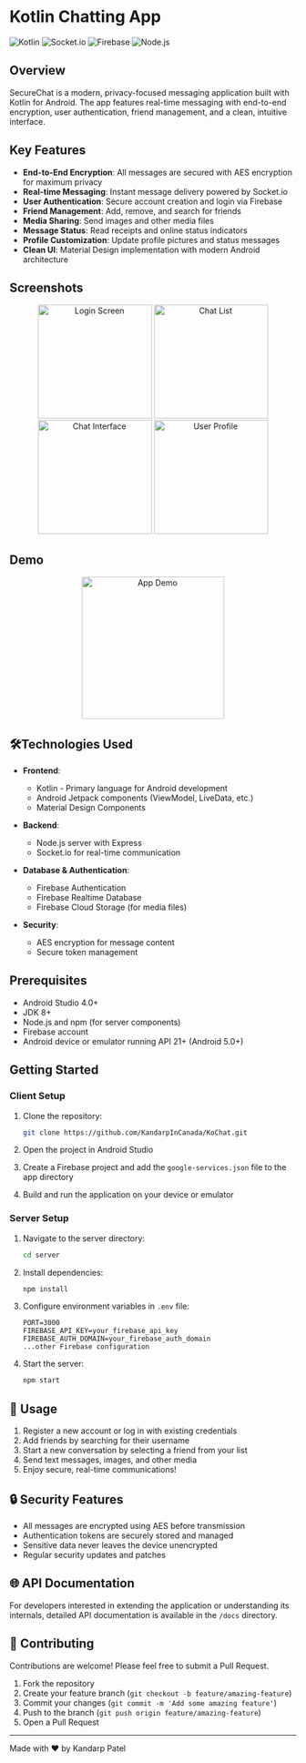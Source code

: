 # Kotlin Chatting App

![Kotlin](https://img.shields.io/badge/Kotlin-7F52FF.svg?style=for-the-badge&logo=Kotlin&logoColor=white)
![Socket.io](https://img.shields.io/badge/Socket.io-010101.svg?style=for-the-badge&logo=socketdotio&logoColor=white)
![Firebase](https://img.shields.io/badge/Firebase-DD2C00.svg?style=for-the-badge&logo=Firebase&logoColor=white)
![Node.js](https://img.shields.io/badge/Node.js-5FA04E.svg?style=for-the-badge&logo=nodedotjs&logoColor=white)

## Overview

SecureChat is a modern, privacy-focused messaging application built with Kotlin for Android. The app features real-time messaging with end-to-end encryption, user authentication, friend management, and a clean, intuitive interface.

## Key Features

- **End-to-End Encryption**: All messages are secured with AES encryption for maximum privacy
- **Real-time Messaging**: Instant message delivery powered by Socket.io
- **User Authentication**: Secure account creation and login via Firebase
- **Friend Management**: Add, remove, and search for friends
- **Media Sharing**: Send images and other media files
- **Message Status**: Read receipts and online status indicators
- **Profile Customization**: Update profile pictures and status messages
- **Clean UI**: Material Design implementation with modern Android architecture

## Screenshots

<p align="center">
  <img src="https://github.com/amitozs999/Kotlin-Chatting-App/blob/master/app/videos/Screenshot_20200322-112713_kotlinchatapp.jpg" width="200" alt="Login Screen"/>
  <img src="https://github.com/amitozs999/Kotlin-Chatting-App/blob/master/app/videos/Screenshot_20200322-114456_kotlinchatapp.jpg" width="200" alt="Chat List"/>
  <img src="https://github.com/amitozs999/Kotlin-Chatting-App/blob/master/app/videos/Screenshot_20200322-114503_kotlinchatapp.jpg" width="200" alt="Chat Interface"/>
  <img src="https://github.com/amitozs999/Kotlin-Chatting-App/blob/master/app/videos/Screenshot_20200322-114648_kotlinchatapp.jpg" width="200" alt="User Profile"/>
</p>

## Demo

<p align="center">
  <img src="https://github.com/amitozs999/Kotlin-Chatting-App/blob/master/app/videos/20200322_115901.gif" width="250" alt="App Demo"/>
</p>

## 🛠Technologies Used

- **Frontend**: 
  - Kotlin - Primary language for Android development
  - Android Jetpack components (ViewModel, LiveData, etc.)
  - Material Design Components

- **Backend**:
  - Node.js server with Express
  - Socket.io for real-time communication
  
- **Database & Authentication**:
  - Firebase Authentication
  - Firebase Realtime Database
  - Firebase Cloud Storage (for media files)

- **Security**:
  - AES encryption for message content
  - Secure token management

## Prerequisites

- Android Studio 4.0+
- JDK 8+
- Node.js and npm (for server components)
- Firebase account
- Android device or emulator running API 21+ (Android 5.0+)

## Getting Started

### Client Setup

1. Clone the repository:
   ```bash
   git clone https://github.com/KandarpInCanada/KoChat.git
   ```

2. Open the project in Android Studio

3. Create a Firebase project and add the `google-services.json` file to the app directory

4. Build and run the application on your device or emulator

### Server Setup

1. Navigate to the server directory:
   ```bash
   cd server
   ```

2. Install dependencies:
   ```bash
   npm install
   ```

3. Configure environment variables in `.env` file:
   ```
   PORT=3000
   FIREBASE_API_KEY=your_firebase_api_key
   FIREBASE_AUTH_DOMAIN=your_firebase_auth_domain
   ...other Firebase configuration
   ```

4. Start the server:
   ```bash
   npm start
   ```

## 📝 Usage

1. Register a new account or log in with existing credentials
2. Add friends by searching for their username
3. Start a new conversation by selecting a friend from your list
4. Send text messages, images, and other media
5. Enjoy secure, real-time communications!

## 🔒 Security Features

- All messages are encrypted using AES before transmission
- Authentication tokens are securely stored and managed
- Sensitive data never leaves the device unencrypted
- Regular security updates and patches

## 🌐 API Documentation

For developers interested in extending the application or understanding its internals, detailed API documentation is available in the `/docs` directory.

## 🤝 Contributing

Contributions are welcome! Please feel free to submit a Pull Request.

1. Fork the repository
2. Create your feature branch (`git checkout -b feature/amazing-feature`)
3. Commit your changes (`git commit -m 'Add some amazing feature'`)
4. Push to the branch (`git push origin feature/amazing-feature`)
5. Open a Pull Request

---

Made with ❤️ by Kandarp Patel
